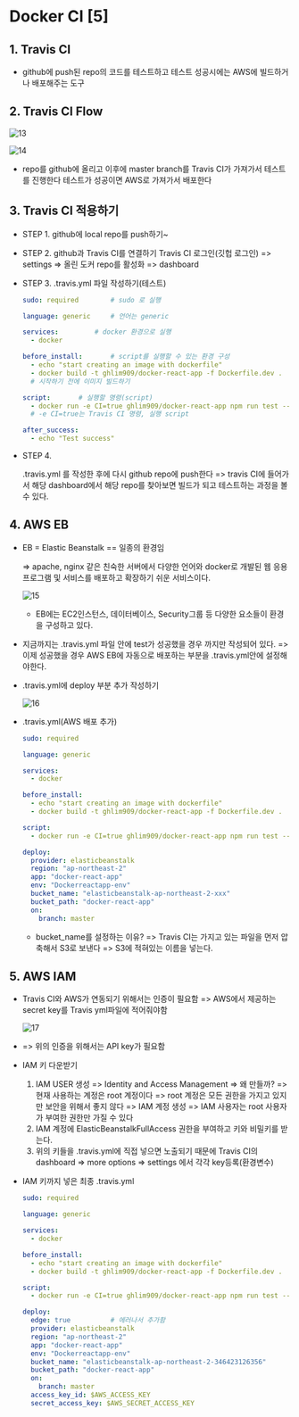 # Docker CI [5]



## 1. Travis CI

- github에 push된 repo의 코드를 테스트하고 테스트 성공시에는 AWS에 빌드하거나 배포해주는 도구 

  

## 2. Travis CI Flow

![13](https://user-images.githubusercontent.com/73927750/155833431-f6568a95-5546-405f-888a-b1fd3a0e7267.png)

![14](https://user-images.githubusercontent.com/73927750/155833421-8f0aab40-ebb2-492b-a50a-92de22863da9.png)

- repo를 github에 올리고
  이후에 master branch를 Travis CI가 가져가서 테스트를 진행한다
  테스트가 성공이면 AWS로 가져가서 배포한다



## 3. Travis CI 적용하기

- STEP 1. 
  github에 local repo를 push하기~

- STEP 2.
  github과 Travis CI를 연결하기
  Travis CI 로그인(깃헙 로그인) => settings => 올린 도커 repo를 활성화 => dashboard

- STEP 3.
  .travis.yml 파일 작성하기(테스트)

  ```yaml
  sudo: required		# sudo 로 실행
  
  language: generic		# 언어는 generic
  
  services:			# docker 환경으로 실행
    - docker
  
  before_install:		# script를 실행할 수 있는 환경 구성
    - echo "start creating an image with dockerfile"
    - docker build -t ghlim909/docker-react-app -f Dockerfile.dev .	
    # 시작하기 전에 이미지 빌드하기
  
  script:		# 실행할 명령(script)
    - docker run -e CI=true ghlim909/docker-react-app npm run test -- --coverage
    # -e CI=true는 Travis CI 명령, 실행 script
  
  after_success:
    - echo "Test success"
  ```

- STEP 4.

  .travis.yml 를 작성한 후에 다시 github repo에 push한다
  => travis CI에 들어가서 해당 dashboard에서 해당 repo를 찾아보면 빌드가 되고 테스트하는 과정을 볼 수 있다.



## 4. AWS EB

- EB = Elastic Beanstalk == 일종의 환경임

  => apache, nginx 같은 친숙한 서버에서 다양한 언어와 docker로 개발된 웹 응용 프로그램 및 서비스를
  배포하고 확장하기 쉬운 서비스이다.

  ![15](https://user-images.githubusercontent.com/73927750/155833423-1a618ddb-8a74-44df-93f8-314e727c8f9c.png)

  - EB에는 EC2인스턴스, 데이터베이스, Security그룹 등 다양한 요소들이 환경을 구성하고 있다.

- 지금까지는 .travis.yml 파일 안에 test가 성공했을 경우 까지만 작성되어 있다.
  => 이제 성공했을 경우 AWS EB에 자동으로 배포하는 부분을 .travis.yml안에 설정해야한다.

- .travis.yml에 deploy 부분 추가 작성하기

  ![16](https://user-images.githubusercontent.com/73927750/155833424-58546a87-8b89-4bd7-9bb7-ad541e9edbf1.png)

- .travis.yml(AWS 배포 추가)

  ```yaml
  sudo: required
  
  language: generic
  
  services:
    - docker
  
  before_install:
    - echo "start creating an image with dockerfile"
    - docker build -t ghlim909/docker-react-app -f Dockerfile.dev .
  
  script:
    - docker run -e CI=true ghlim909/docker-react-app npm run test -- --coverage
  
  deploy:
    provider: elasticbeanstalk
    region: "ap-northeast-2"
    app: "docker-react-app"
    env: "Dockerreactapp-env"
    bucket_name: "elasticbeanstalk-ap-northeast-2-xxx"
    bucket_path: "docker-react-app"
    on:
      branch: master
  ```
  
  - bucket_name를 설정하는 이유? 
    => Travis CI는 가지고 있는 파일을 먼저 압축해서 S3로 보낸다
    => S3에 적혀있는 이름을 넣는다.



## 5. AWS IAM

- Travis CI와 AWS가 연동되기 위해서는 인증이 필요함
  => AWS에서 제공하는 secret key를 Travis yml파일에 적어줘야함

  ![17](https://user-images.githubusercontent.com/73927750/155833426-76eb0ca4-57e2-4745-8cb4-463ed79443de.png)

- => 위의 인증을 위해서는 API key가 필요함

- IAM 키 다운받기

  1. IAM USER 생성
     => Identity and Access Management
     => 왜 만들까?
     => 현재 사용하는 계정은 root 계정이다 
     => root 계정은 모든 권한을 가지고 있지만 보안을 위해서 좋지 않다 => IAM 계정 생성
     => IAM 사용자는 root 사용자가 부여한 권한만 가질 수 있다
  2. IAM 계정에 ElasticBeanstalkFullAccess 권한을 부여하고 키와 비밀키를 받는다.
  3. 위의 키들을 .travis.yml에 직접 넣으면 노출되기 때문에 Travis CI의 dashboard => more options => settings 에서 각각 key등록(환경변수)

- IAM 키까지 넣은 최종 .travis.yml

  ```yaml
  sudo: required
  
  language: generic
  
  services:
    - docker
  
  before_install:
    - echo "start creating an image with dockerfile"
    - docker build -t ghlim909/docker-react-app -f Dockerfile.dev .
  
  script:
    - docker run -e CI=true ghlim909/docker-react-app npm run test -- --coverage
  
  deploy:
    edge: true			# 에러나서 추가함
    provider: elasticbeanstalk
    region: "ap-northeast-2"
    app: "docker-react-app"
    env: "Dockerreactapp-env"
    bucket_name: "elasticbeanstalk-ap-northeast-2-346423126356"
    bucket_path: "docker-react-app"
    on:
      branch: master
    access_key_id: $AWS_ACCESS_KEY
    secret_access_key: $AWS_SECRET_ACCESS_KEY
  ```

  
